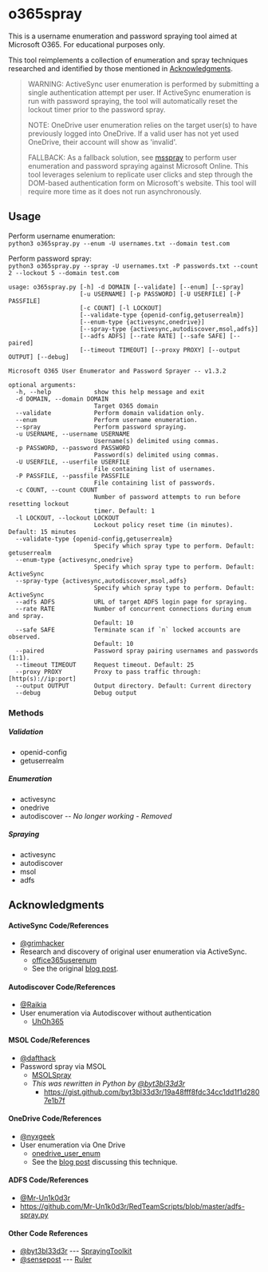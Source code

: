 # o365spray

This is a username enumeration and password spraying tool aimed at Microsoft O365. For educational purposes only.

This tool reimplements a collection of enumeration and spray techniques researched and identified by those mentioned in [Acknowledgments](#Acknowledgments).

> WARNING: ActiveSync user enumeration is performed by submitting a single authentication attempt per user. If ActiveSync enumeration is run with password spraying, the tool will automatically reset the lockout timer prior to the password spray.
> 
> NOTE: OneDrive user enumeration relies on the target user(s) to have previously logged into OneDrive. If a valid user has not yet used OneDrive, their account will show as 'invalid'.
> 
> FALLBACK: As a fallback solution, see [msspray](https://github.com/0xZDH/msspray) to perform user enumeration and password spraying against Microsoft Online. This tool leverages selenium to replicate user clicks and step through the DOM-based authentication form on Microsoft's website. This tool will require more time as it does not run asynchronously.

## Usage

Perform username enumeration:<br>
`python3 o365spray.py --enum -U usernames.txt --domain test.com`

Perform password spray:<br>
`python3 o365spray.py --spray -U usernames.txt -P passwords.txt --count 2 --lockout 5 --domain test.com`


```
usage: o365spray.py [-h] -d DOMAIN [--validate] [--enum] [--spray]
                    [-u USERNAME] [-p PASSWORD] [-U USERFILE] [-P PASSFILE]
                    [-c COUNT] [-l LOCKOUT]
                    [--validate-type {openid-config,getuserrealm}]
                    [--enum-type {activesync,onedrive}]
                    [--spray-type {activesync,autodiscover,msol,adfs}]
                    [--adfs ADFS] [--rate RATE] [--safe SAFE] [--paired]
                    [--timeout TIMEOUT] [--proxy PROXY] [--output OUTPUT] [--debug]

Microsoft O365 User Enumerator and Password Sprayer -- v1.3.2

optional arguments:
  -h, --help            show this help message and exit
  -d DOMAIN, --domain DOMAIN
                        Target O365 domain
  --validate            Perform domain validation only.
  --enum                Perform username enumeration.
  --spray               Perform password spraying.
  -u USERNAME, --username USERNAME
                        Username(s) delimited using commas.
  -p PASSWORD, --password PASSWORD
                        Password(s) delimited using commas.
  -U USERFILE, --userfile USERFILE
                        File containing list of usernames.
  -P PASSFILE, --passfile PASSFILE
                        File containing list of passwords.
  -c COUNT, --count COUNT
                        Number of password attempts to run before resetting lockout
                        timer. Default: 1
  -l LOCKOUT, --lockout LOCKOUT
                        Lockout policy reset time (in minutes). Default: 15 minutes
  --validate-type {openid-config,getuserrealm}
                        Specify which spray type to perform. Default: getuserrealm
  --enum-type {activesync,onedrive}
                        Specify which spray type to perform. Default: ActiveSync
  --spray-type {activesync,autodiscover,msol,adfs}
                        Specify which spray type to perform. Default: ActiveSync
  --adfs ADFS           URL of target ADFS login page for spraying.
  --rate RATE           Number of concurrent connections during enum and spray.
                        Default: 10
  --safe SAFE           Terminate scan if `n` locked accounts are observed.
                        Default: 10
  --paired              Password spray pairing usernames and passwords (1:1).
  --timeout TIMEOUT     Request timeout. Default: 25
  --proxy PROXY         Proxy to pass traffic through: [http(s)://ip:port]
  --output OUTPUT       Output directory. Default: Current directory
  --debug               Debug output
```

### Methods

##### Validation
* openid-config
* getuserrealm

##### Enumeration
* activesync
* onedrive
* autodiscover -- *No longer working - Removed*

##### Spraying
* activesync
* autodiscover
* msol
* adfs

## Acknowledgments

#### ActiveSync Code/References
* [@grimhacker](https://bitbucket.org/grimhacker)
* Research and discovery of original user enumeration via ActiveSync.
    * [office365userenum](https://bitbucket.org/grimhacker/office365userenum/src/master/)
    * See the original [blog post](https://grimhacker.com/2017/07/24/office365-activesync-username-enumeration/).

#### Autodiscover Code/References
* [@Raikia](https://github.com/Raikia)
* User enumeration via Autodiscover without authentication
    * [UhOh365](https://github.com/Raikia/UhOh365)

#### MSOL Code/References
* [@dafthack](https://github.com/dafthack)
* Password spray via MSOL
    * [MSOLSpray](https://github.com/dafthack/MSOLSpray)
    * *This was rewritten in Python by [@byt3bl33d3r](https://github.com/byt3bl33d3r)*
        * https://gist.github.com/byt3bl33d3r/19a48fff8fdc34cc1dd1f1d2807e1b7f

#### OneDrive Code/References
* [@nyxgeek](https://github.com/nyxgeek)
* User enumeration via One Drive
    * [onedrive_user_enum](https://github.com/nyxgeek/onedrive_user_enum)
    * See the [blog post](https://www.trustedsec.com/blog/achieving-passive-user-enumeration-with-onedrive/) discussing this technique.

#### ADFS Code/References
* [@Mr-Un1k0d3r](https://github.com/Mr-Un1k0d3r)
* https://github.com/Mr-Un1k0d3r/RedTeamScripts/blob/master/adfs-spray.py

#### Other Code References
* [@byt3bl33d3r](https://github.com/byt3bl33d3r) --- [SprayingToolkit](https://github.com/byt3bl33d3r/SprayingToolkit/)
* [@sensepost](https://github.com/sensepost) --- [Ruler](https://github.com/sensepost/ruler/)
